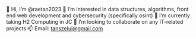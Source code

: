 👋 Hi, I’m @raetan2023
👀 I’m interested in data structures, algorithms, front end web development and cybersecurity (specifically osint)
🌱 I’m currently taking H2 Computing in JC
🤝 I’m looking to collaborate on any IT-related projects
📫 Email: tanszelui@gmail.com


